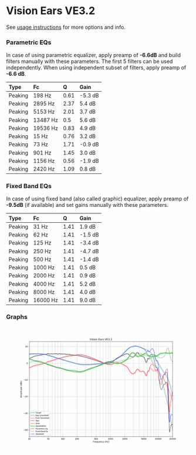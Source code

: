 # Vision Ears VE3.2
See [usage instructions](https://github.com/jaakkopasanen/AutoEq#usage) for more options and info.

### Parametric EQs
In case of using parametric equalizer, apply preamp of **-6.6dB** and build filters manually
with these parameters. The first 5 filters can be used independently.
When using independent subset of filters, apply preamp of **-6.6 dB**.

| Type    | Fc       |    Q | Gain    |
|:--------|:---------|:-----|:--------|
| Peaking | 198 Hz   | 0.61 | -5.3 dB |
| Peaking | 2895 Hz  | 2.37 | 5.4 dB  |
| Peaking | 5153 Hz  | 2.01 | 3.7 dB  |
| Peaking | 13487 Hz | 0.5  | 5.6 dB  |
| Peaking | 19536 Hz | 0.83 | 4.9 dB  |
| Peaking | 15 Hz    | 0.76 | 3.2 dB  |
| Peaking | 73 Hz    | 1.71 | -0.9 dB |
| Peaking | 901 Hz   | 1.45 | 3.0 dB  |
| Peaking | 1156 Hz  | 0.56 | -1.9 dB |
| Peaking | 2420 Hz  | 1.09 | 0.8 dB  |

### Fixed Band EQs
In case of using fixed band (also called graphic) equalizer, apply preamp of **-9.5dB**
(if available) and set gains manually with these parameters.

| Type    | Fc       |    Q | Gain    |
|:--------|:---------|:-----|:--------|
| Peaking | 31 Hz    | 1.41 | 1.9 dB  |
| Peaking | 62 Hz    | 1.41 | -1.5 dB |
| Peaking | 125 Hz   | 1.41 | -3.4 dB |
| Peaking | 250 Hz   | 1.41 | -4.7 dB |
| Peaking | 500 Hz   | 1.41 | -1.4 dB |
| Peaking | 1000 Hz  | 1.41 | 0.5 dB  |
| Peaking | 2000 Hz  | 1.41 | 0.9 dB  |
| Peaking | 4000 Hz  | 1.41 | 5.2 dB  |
| Peaking | 8000 Hz  | 1.41 | 4.0 dB  |
| Peaking | 16000 Hz | 1.41 | 9.0 dB  |

### Graphs
![](./Vision%20Ears%20VE3.2.png)